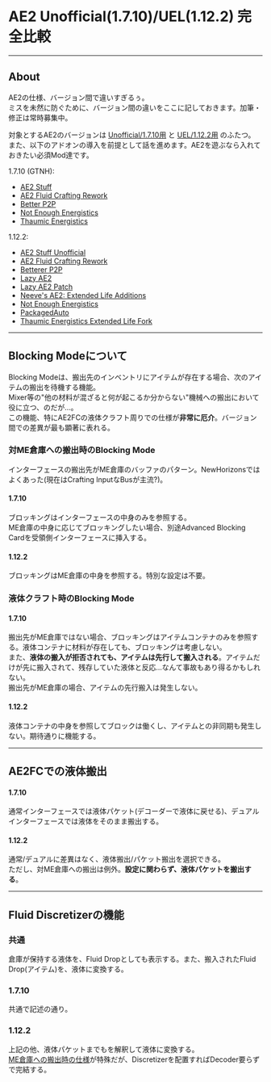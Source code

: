 
# AE2 Unofficial(1.7.10)/UEL(1.12.2) 完全比較

---

## About
AE2の仕様、バージョン間で違いすぎるぅ。  
ミスを未然に防ぐために、バージョン間の違いをここに記しておきます。加筆・修正は常時募集中。  

対象とするAE2のバージョンは [Unofficial/1.7.10用](https://github.com/GTNewHorizons/Applied-Energistics-2-Unofficial) と [UEL/1.12.2用](https://github.com/AE2-UEL/Applied-Energistics-2) のふたつ。  
また、以下のアドオンの導入を前提として話を進めます。AE2を遊ぶなら入れておきたい必須Mod達です。  

1.7.10 (GTNH):
- [AE2 Stuff](https://github.com/GTNewHorizons/ae2stuff)
- [AE2 Fluid Crafting Rework](https://github.com/GTNewHorizons/AE2FluidCraft-Rework)
- [Better P2P](https://github.com/GTNewHorizons/BetterP2P)
- [Not Enough Energistics](https://github.com/GTNewHorizons/NotEnoughEnergistics)
- [Thaumic Energistics](https://github.com/GTNewHorizons/ThaumicEnergistics)

1.12.2:
- [AE2 Stuff Unofficial](https://www.curseforge.com/minecraft/mc-mods/ae2-stuff-unofficial)
- [AE2 Fluid Crafting Rework](https://github.com/AE2-UEL/AE2FluidCraft-Rework)
- [Betterer P2P](https://github.com/AE2-UEL/BetterP2P)
- [Lazy AE2](https://www.curseforge.com/minecraft/mc-mods/lazy-ae2)
- [Lazy AE2 Patch](https://www.curseforge.com/minecraft/mc-mods/lazy-ae2-patch)
- [Neeve's AE2: Extended Life Additions](https://github.com/AE2-UEL/NAE2)
- [Not Enough Energistics](https://www.curseforge.com/minecraft/mc-mods/not-enough-energistics)
- [PackagedAuto](https://www.curseforge.com/minecraft/mc-mods/packagedauto)
- [Thaumic Energistics Extended Life Fork](https://www.curseforge.com/minecraft/mc-mods/thaumic-energistics-extended-life-fork)

---

## Blocking Modeについて
Blocking Modeは、搬出先のインベントリにアイテムが存在する場合、次のアイテムの搬出を待機する機能。  
Mixer等の"他の材料が混ざると何が起こるか分からない"機械への搬出において役に立つ、のだが...。  
この機能、特にAE2FCの液体クラフト周りでの仕様が**非常に厄介**。バージョン間での差異が最も顕著に表れる。  

### 対ME倉庫への搬出時のBlocking Mode
インターフェースの搬出先がME倉庫のバッファのパターン。NewHorizonsではよくあった(現在はCrafting InputなBusが主流?)。  
#### 1.7.10
ブロッキングはインターフェースの中身のみを参照する。  
ME倉庫の中身に応じてブロッキングしたい場合、別途Advanced Blocking Cardを受領側インターフェースに挿入する。  
#### 1.12.2
ブロッキングはME倉庫の中身を参照する。特別な設定は不要。  

### 液体クラフト時のBlocking Mode
#### 1.7.10
搬出先がME倉庫ではない場合、ブロッキングはアイテムコンテナのみを参照する。液体コンテナに材料が存在しても、ブロッキングは考慮しない。  
また、**液体の搬入が拒否されても、アイテムは先行して搬入される**。アイテムだけが先に搬入されて、残存していた液体と反応...なんて事故もあり得るかもしれない。  
搬出先がME倉庫の場合、アイテムの先行搬入は発生しない。  
#### 1.12.2
液体コンテナの中身を参照してブロックは働くし、アイテムとの非同期も発生しない。期待通りに機能する。  

---

## AE2FCでの液体搬出
#### 1.7.10
通常インターフェースでは液体パケット(デコーダーで液体に戻せる)、デュアルインターフェースでは液体をそのまま搬出する。  
#### 1.12.2
通常/デュアルに差異はなく、液体搬出/パケット搬出を選択できる。  
ただし、対ME倉庫への搬出は例外。**設定に関わらず、液体パケットを搬出する**。  

---

## Fluid Discretizerの機能
### 共通
倉庫が保持する液体を、Fluid Dropとしても表示する。また、搬入されたFluid Drop(アイテム)を、液体に変換する。  
### 1.7.10
共通で記述の通り。  
### 1.12.2
上記の他、液体パケットまでもを解釈して液体に変換する。  
[ME倉庫への搬出時の仕様](#液体クラフト時のblocking-mode)が特殊だが、Discretizerを配置すればDecoder要らずで完結する。  
